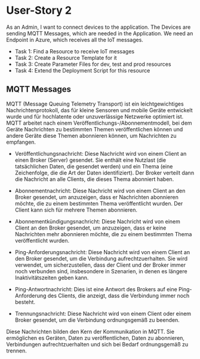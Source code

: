 # User-Story 2

As an Admin, I want to connect devices to the application. The Devices are sending MQTT Messages, which are needed in the Application. 
We need an Endpoint in Azure, which receives all the IoT messages. 
- Task 1: Find a Resource to receive IoT messages
- Task 2: Create a Resource Template for it
- Task 3: Create Parameter Files for dev, test and prod resources
- Task 4: Extend the Deployment Script for this resource

## MQTT Messages
MQTT (Message Queuing Telemetry Transport) ist ein leichtgewichtiges Nachrichtenprotokoll, das für kleine Sensoren und mobile Geräte entwickelt wurde und für hochlatente oder unzuverlässige Netzwerke optimiert ist. MQTT arbeitet nach einem Veröffentlichungs-/Abonnementmodell, bei dem Geräte Nachrichten zu bestimmten Themen veröffentlichen können und andere Geräte diese Themen abonnieren können, um Nachrichten zu empfangen.



- Veröffentlichungsnachricht: Diese Nachricht wird von einem Client an einen Broker (Server) gesendet. Sie enthält eine Nutzlast (die tatsächlichen Daten, die gesendet werden) und ein Thema 
(eine Zeichenfolge, die die Art der Daten identifiziert). Der Broker verteilt dann die Nachricht an alle Clients, die dieses Thema abonniert haben.

- Abonnementnachricht: Diese Nachricht wird von einem Client an den Broker gesendet, um anzuzeigen, dass er Nachrichten abonnieren möchte, die zu einem bestimmten Thema veröffentlicht 
wurden. Der Client kann sich für mehrere Themen abonnieren.

- Abonnementkündigungsnachricht: Diese Nachricht wird von einem Client an den Broker gesendet, um anzuzeigen, dass er keine Nachrichten mehr abonnieren möchte, die zu einem bestimmten Thema 
veröffentlicht wurden.

- Ping-Anforderungsnachricht: Diese Nachricht wird von einem Client an den Broker gesendet, um die Verbindung aufrechtzuerhalten. Sie wird verwendet, um sicherzustellen, dass der Client und 
der Broker immer noch verbunden sind, insbesondere in Szenarien, in denen es längere Inaktivitätszeiten geben kann.

- Ping-Antwortnachricht: Dies ist eine Antwort des Brokers auf eine Ping-Anforderung des Clients, die anzeigt, dass die Verbindung immer noch besteht.

- Trennungsnachricht: Diese Nachricht wird von einem Client oder einem Broker gesendet, um die Verbindung ordnungsgemäß zu beenden.

Diese Nachrichten bilden den Kern der Kommunikation in MQTT. Sie ermöglichen es Geräten, Daten zu veröffentlichen, Daten zu abonnieren, Verbindungen aufrechtzuerhalten und sich bei Bedarf ordnungsgemäß zu trennen.





